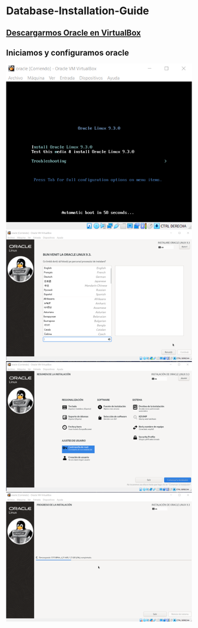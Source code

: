 # Database-Installation-Guide
## [Descargarmos Oracle en VirtualBox](Descargarmos.md)
## Iniciamos y configuramos oracle 
![1](img/Cap3.png)
![1](img/Cap4.png)
![1](img/Cap5.png)
![1](img/Cap6.png)

